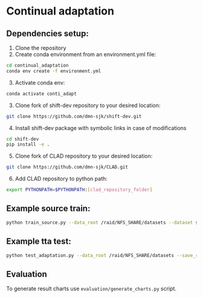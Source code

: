 # Continual adaptation

## Dependencies setup:
1. Clone the repository
2. Create conda environment from an environment.yml file:

```bash
cd continual_adaptation
conda env create -f environment.yml
```

3. Activate conda env:

```bash
conda activate conti_adapt
```

3. Clone fork of shift-dev repository to your desired location:

```bash
git clone https://github.com/dmn-sjk/shift-dev.git
```

4. Install shift-dev package with symbolic links in case of modifications

```bash 
cd shift-dev
pip install -e .
```

5. Clone fork of CLAD repository to your desired location:

```bash
git clone https://github.com/dmn-sjk/CLAD.git
```

6. Add CLAD repository to python path:

```bash
export PYTHONPATH=$PYTHONPATH:[clad_repository_folder]
```

## Example source train:
```bash
python train_source.py --data_root /raid/NFS_SHARE/datasets --dataset shift --cuda 0 --num_workers 5 --run_name source_size32 --scheduler_gamma 0.85 --model wideresnet28 --wandb
```


## Example tta test:
```bash
python test_adaptation.py --data_root /raid/NFS_SHARE/datasets --save_results --method cotta --dataset shift --benchmark shift_mix --cuda 0 --num_workers 5 --run_name sgd_clear --pretrained_model_path models_checkpoints/shift_wideresnet28_source_size32.pth --model wideresnet28 --batch_size 10
```

## Evaluation
To generate result charts use `evaluation/generate_charts.py` script.
